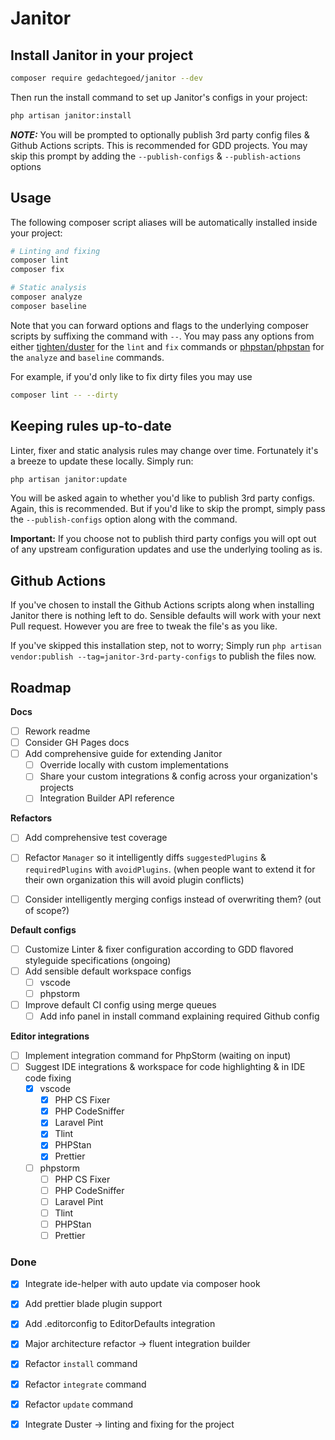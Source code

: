 # Janitor

## Install Janitor in your project

```bash
composer require gedachtegoed/janitor --dev
```

Then run the install command to set up Janitor's configs in your project:

```bash
php artisan janitor:install
```

**_NOTE:_** You will be prompted to optionally publish 3rd party config files & Github Actions scripts. This is recommended for GDD projects. You may skip this prompt by adding the `--publish-configs` & `--publish-actions` options

## Usage

The following composer script aliases will be automatically installed inside your project:

```bash
# Linting and fixing
composer lint
composer fix

# Static analysis
composer analyze
composer baseline
```

Note that you can forward options and flags to the underlying composer scripts by suffixing the command with `--`. You may pass any options from either [tighten/duster](https://github.com/tighten/duster) for the `lint` and `fix` commands or [phpstan/phpstan](https://phpstan.org/config-reference) for the `analyze` and `baseline` commands.

For example, if you'd only like to fix dirty files you may use

```bash
composer lint -- --dirty
```

## Keeping rules up-to-date

Linter, fixer and static analysis rules may change over time. Fortunately it's a breeze to update these locally. Simply run:

```bash
php artisan janitor:update
```

You will be asked again to whether you'd like to publish 3rd party configs. Again, this is recommended. But if you'd like to skip the prompt, simply pass the `--publish-configs` option along with the command.

**Important:** If you choose not to publish third party configs you will opt out of any upstream configuration updates and use the underlying tooling as is.

## Github Actions

If you've chosen to install the Github Actions scripts along when installing Janitor there is nothing left to do. Sensible defaults will work with your next Pull request. However you are free to tweak the file's as you like.

If you've skipped this installation step, not to worry; Simply run `php artisan vendor:publish --tag=janitor-3rd-party-configs` to publish the files now.

## Roadmap

**Docs**

-   [ ] Rework readme
-   [ ] Consider GH Pages docs
-   [ ] Add comprehensive guide for extending Janitor
    -   [ ] Override locally with custom implementations
    -   [ ] Share your custom integrations & config across your organization's projects
    -   [ ] Integration Builder API reference

**Refactors**

-   [ ] Add comprehensive test coverage

-   [ ] Refactor `Manager` so it intelligently diffs `suggestedPlugins` & `requiredPlugins` with `avoidPlugins`. (when people want to extend it for their own organization this will avoid plugin conflicts)
-   [ ] Consider intelligently merging configs instead of overwriting them? (out of scope?)

**Default configs**

-   [ ] Customize Linter & fixer configuration according to GDD flavored styleguide specifications (ongoing)
-   [ ] Add sensible default workspace configs
    -   [ ] vscode
    -   [ ] phpstorm
-   [ ] Improve default CI config using merge queues
    -   [ ] Add info panel in install command explaining required Github config

**Editor integrations**

-   [ ] Implement integration command for PhpStorm (waiting on input)
-   [ ] Suggest IDE integrations & workspace for code highlighting & in IDE code fixing
    -   [x] vscode
        -   [x] PHP CS Fixer
        -   [x] PHP CodeSniffer
        -   [x] Laravel Pint
        -   [x] Tlint
        -   [x] PHPStan
        -   [x] Prettier
    -   [ ] phpstorm
        -   [ ] PHP CS Fixer
        -   [ ] PHP CodeSniffer
        -   [ ] Laravel Pint
        -   [ ] Tlint
        -   [ ] PHPStan
        -   [ ] Prettier

### Done

-   [x] Integrate ide-helper with auto update via composer hook
-   [x] Add prettier blade plugin support
-   [x] Add .editorconfig to EditorDefaults integration

-   [x] Major architecture refactor -> fluent integration builder
-   [x] Refactor `install` command
-   [x] Refactor `integrate` command
-   [x] Refactor `update` command

-   [x] Integrate Duster -> linting and fixing for the project
